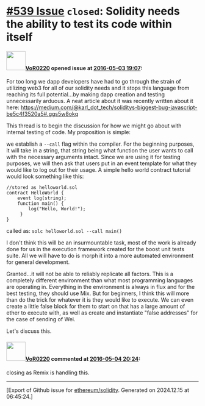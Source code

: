# [\#539 Issue](https://github.com/ethereum/solidity/issues/539) `closed`: Solidity needs the ability to test its code within itself

#### <img src="https://avatars.githubusercontent.com/u/7756785?u=2893ea91743ac89ee3846d1f5c7209720e834129&v=4" width="50">[VoR0220](https://github.com/VoR0220) opened issue at [2016-05-03 19:07](https://github.com/ethereum/solidity/issues/539):

For too long we dapp developers have had to go through the strain of utilizing web3 for all of our solidity needs and it stops this language from reaching its full potential...by making dapp creation and testing unnecessarily arduous. A neat article about it was recently written about it here: https://medium.com/@karl_dot_tech/soliditys-biggest-bug-javascript-be5c4f3520a5#.ggs5w8okq

This thread is to begin the discussion for how we might go about with internal testing of code. My proposition is simple:

we establish a `--call` flag within the compiler. For the beginning purposes, it will take in a string, that string being what function the user wants to call with the necessary arguments intact. Since we are using it for testing purposes, we will then ask that users put in an event template for what they would like to log out for their usage. A simple hello world contract tutorial would look something like this:

```
//stored as helloworld.sol
contract HelloWorld {
    event log(string); 
    function main() {
        log("Hello, World!");
     }
}
```

called as: 
`solc helloworld.sol --call main()`

I don't think this will be an insurmountable task, most of the work is already done for us in the execution framework created for the boost unit tests suite. All we will have to do is morph it into a more automated environment for general development. 

Granted...it will not be able to reliably replicate all factors. This is a completely different environment than what most programming languages are operating in. Everything in the environment is always in flux and for the best testing, they should use Mix. But for beginners, I think this will more than do the trick for whatever it is they would like to execute. We can even create a little false block for them to start on that has a large amount of ether to execute with, as well as create and instantiate "false addresses" for the case of sending of Wei. 

Let's discuss this. 


#### <img src="https://avatars.githubusercontent.com/u/7756785?u=2893ea91743ac89ee3846d1f5c7209720e834129&v=4" width="50">[VoR0220](https://github.com/VoR0220) commented at [2016-05-04 20:24](https://github.com/ethereum/solidity/issues/539#issuecomment-216991740):

closing as Remix is handling this.


-------------------------------------------------------------------------------



[Export of Github issue for [ethereum/solidity](https://github.com/ethereum/solidity). Generated on 2024.12.15 at 06:45:24.]
